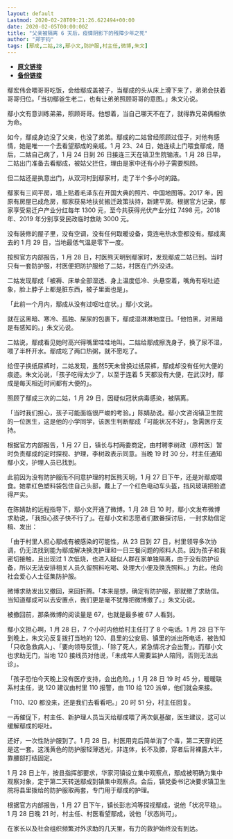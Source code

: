 ```yaml
---
layout: default
Lastmod: 2020-02-28T09:21:26.622494+00:00
date: 2020-02-05T00:00:00Z
title: "父亲被隔离 6 天后，疫情阴影下的残障少年之死"
author: "郑宇钧"
tags: [鄢成,二姑,28,鄢小文,防护服,村主任,微博,朱文]
---
```


* [**原文链接**](http://mp.weixin.qq.com/s?__biz=MzIyNDU0NjAxOA==&mid=2247487045&idx=1&sn=83cf95451c7a7e0a6afdb4c4dd3d857d&chksm=e80c13c8df7b9ade74f51a59c1f099a28022437879adb73b762879c29d0673777f57fd7d9472#rd)
* [**备份链接**](http://archive.ph/1XK7m)


鄢宏伟会喂哥哥吃饭，会给鄢成盖被子，当鄢成的头从床上滑下来了，弟弟会扶着哥哥归位。「当初鄢爸生老二，也有让弟弟照顾哥哥的意图。」朱文沁说。

鄢小文有意训练弟弟，照顾哥哥。他想着，当自己哪天不在了，就得靠兄弟俩相依为命。

如今，鄢成身边没了父亲，也没了弟弟。鄢成的二姑曾经照顾过侄子，对他有感情，她是唯一一个去看望鄢成的亲戚。1 月 23、24 日，她连续上门喂食鄢成，随后，二姑自己病了，1 月 24 日到 26 日接连三天在镇卫生院输液。1 月 28 日早，二姑出门准备去看鄢成，被姑父拦住，理由是家中还有小孙子需要照顾。

但二姑还是执意出门，从双河村到鄢家村，走了半个多小时的路。

鄢家有三间平房，墙上贴着毛泽东在开国大典的照片、中国地图等。2017 年，因原有房屋已成危房，鄢家获易地扶贫搬迁政策扶持，新建平房。根据官方记录，鄢家享受易迁户产业分红每年 1300 元，至今共获得光伏产业分红 7498 元，2018 年、2019 年分别享受民政临时救助 3000 元。

没有装修的屋子里，没有空调，没有任何取暖设备，竟连电热水壶都没有。鄢成离去的 1 月 29 日，当地最低气温是零下一度。

按照官方内部报告，1 月 28 日，村医熊天明到鄢家时，发现鄢成二姑已到。当时只有一套防护服，村医便把防护服给了二姑，村医在门外没进。

二姑发现鄢成「被褥、床单全部湿透、身上温度低冷、头悬空着，嘴角有呕吐迹象，脸上脖子上都是脏东西，被子里面也是」。

「此前一个月内，鄢成从没有过呕吐症状。」鄢小文说。

就在这黑暗、寒冷、孤独、屎尿的包裹下，鄢成湿淋淋地度日。「他怕黑，对黑暗是有感知的。」朱文沁说。

二姑说，鄢成看见她时高兴得嘴里哇哇地叫。二姑给鄢成擦洗身子，换了尿不湿，喂了半杯开水。鄢成吃了两口热粥，就不愿吃了。

给侄子换纸尿裤时，二姑发现，虽然5天未曾换过纸尿裤，鄢成却没有任何大便的痕迹。朱文沁说，「孩子吃得太少了，以至于连着 5 天都没有大便，在武汉时，鄢成是每天相近时间都有大便的」。

照顾了鄢成三次的二姑，1 月 29 日，因疑似冠状病毒感染，被隔离。

「当时我们担心，孩子可能面临很严峻的考验。」陈婧劼说。鄢小文咨询镇卫生院的一位医生，这是他的小学同学，该医生判断鄢成「可能状况不好」，急需医疗支持。

根据官方内部报告，1 月 27 日，镇长与村两委商定，由村聘李树政（原村医）暂时负责鄢成的定时探视、护理，李树政表示同意。当晚 19 时 30 分，村主任通知鄢小文，护理人员已找到。

此前因为没有防护服而不同意护理的村医熊天明，1 月 27 日下午，还是对鄢成喂食。她拿红色塑料袋包住自己头部，戴上了一个红色电动车头盔，挡风玻璃把脸遮得严实。

在陈婧劼的远程指导下，鄢小文开通了微博。1 月 28 日 10 时，鄢小文发布微博求助说，「我担心孩子快不行了」。在鄢小文和志愿者们数番探讨后，一封求助信定稿、发出：

「由于村里人担心鄢成有被感染的可能性，从 23 日到 27 日，村里领导多次协调，仍无法找到能为鄢成解决换洗护理和一日三餐问题的照料人员。因为孩子和我密切接触，且出现过 1 次低烧，也进入疑似人群在家单独隔离，由于没有防护设备，所以无法安排相关人员久留照料吃喝、处理大小便及换洗照料。」为此，他向社会爱心人士征集防护服。

微博求助发出又撤回，来回折腾。「本来是想，确定有防护服，那就撤了求助信。当知道鄢成可以去安置点，我们更是毫不犹豫把微博撤了。」朱文沁说。

被撤回前，那条微博的阅读量是 67，也就是最多被 67 人看到。

鄢小文担心啊，1 月 28 日，7 个小时内他给村主任打了 8 个电话。1 月 28 日下午到晚上，朱文沁反复拨打当地的 120、县里的公安局、镇里的派出所电话，被告知「只收急救病人」、「要向领导反馈」、「除了死人，紧急情况才会出警」。而鄢小文也求助无门，当地 120 接线员对他说，「未成年人需要监护人陪同，否则无法出诊」。

「孩子恐怕今天晚上没有医疗支持，会出危险。」1 月 28 日 19 时 45 分，暖暖联系村主任，说 120 建议由村里 110 报警，由 110 给 120 派单，他们就会来接。

「110、I20 都没来，还是我们去看看吧。」20 时 51 分，村主任回复。

一再催促下，村主任、新护理人员当天给鄢成喂了两次氨基酸，医生建议，这可以缓解鄢成的呕吐。

还好，一次性防护服到了。1 月 28 日，村医用完后简单消了个毒，第二天穿的还是这一套。这浅黄色的防护服轻薄透光，非连体，长不及膝，穿者后背裸露大半，靠腰部打结固定。 

1 月 28 日上午，按县指挥部要求，华家河镇设立集中观察点，鄢成被明确为集中观察对象，定于第二天转送鄢成到镇集中观察点。会后，镇党委书记决要求镇卫生院将县里拨给的防护服取两套，专门用于鄢成的护理。

根据官方内部报告，1 月 27 日下午，镇长彭志鸿等探视鄢成，说他「状况平稳」。1 月 28 日晚 21 时，村主任、村医看望鄢成，说他「状态尚可」。

在家长以及社会组织频繁对外求助的几天里，有力的救护始终没有到达。

